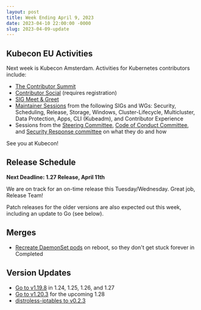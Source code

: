 ```yaml
---
layout: post
title: Week Ending April 9, 2023
date: 2023-04-10 22:00:00 -0000
slug: 2023-04-09-update
---
```


## Kubecon EU Activities

Next week is Kubecon Amsterdam. Activities for Kubernetes contributors include:

* [The Contributor Summit](https://www.kubernetes.dev/events/2023/kcseu/)
* [Contributor Social](https://www.kubernetes.dev/events/2023/kcseu/social/) (requires registration)
* [SIG Meet & Greet](https://sched.co/1Iqwl)
* [Maintainer Sessions](https://kccnceu2023.sched.com/overview/type/Maintainer+Track) from the following SIGs and WGs: Security, Scheduling, Release, Storage, Windows, Cluster-Lifecycle, Multicluster, Data Protection, Apps, CLI (Kubeadm), and Contributor Experience
* Sessions from the [Steering Committee](https://sched.co/1HyUq), [Code of Conduct Committee](https://sched.co/1HyT6), and [Security Response committee](https://sched.co/1HyRw) on what they do and how

See you at Kubecon!

## Release Schedule

**Next Deadline: 1.27 Release, April 11th**

We are on track for an on-time release this Tuesday/Wednesday. Great job, Release Team!

Patch releases for the older versions are also expected out this week, including an update to Go (see below).

## Merges

* [Recreate DaemonSet pods](https://github.com/kubernetes/kubernetes/pull/117073) on reboot, so they don't get stuck forever in Completed

## Version Updates

* [Go to v1.19.8](https://github.com/kubernetes/kubernetes/pull/117133) in 1.24, 1.25, 1.26, and 1.27
* [Go to v1.20.3](https://github.com/kubernetes/kubernetes/pull/117125) for the upcoming 1.28
* [distroless-iptables to v0.2.3](https://github.com/kubernetes/kubernetes/pull/117126)
